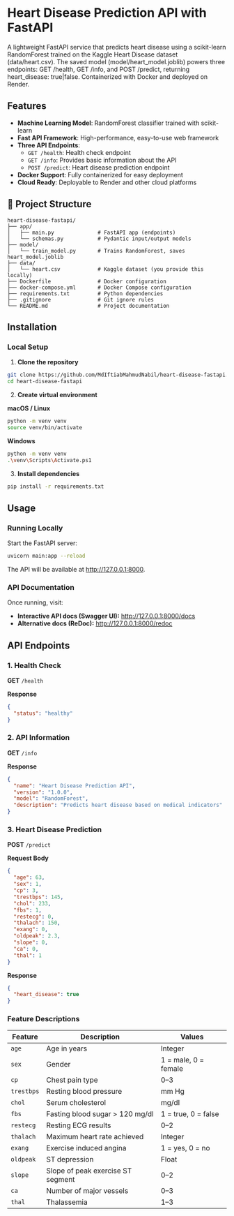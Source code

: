 # Heart Disease Prediction API with FastAPI

A lightweight FastAPI service that predicts heart disease using a scikit-learn RandomForest trained on the Kaggle Heart Disease dataset (data/heart.csv). The saved model (model/heart_model.joblib) powers three endpoints: GET /health, GET /info, and POST /predict, returning heart_disease: true|false. Containerized with Docker and deployed on Render.

## Features

- **Machine Learning Model**: RandomForest classifier trained with scikit-learn
- **Fast API Framework**: High-performance, easy-to-use web framework
- **Three API Endpoints**:
  - `GET /health`: Health check endpoint
  - `GET /info`: Provides basic information about the API
  - `POST /predict`: Heart disease prediction endpoint
- **Docker Support**: Fully containerized for easy deployment
- **Cloud Ready**: Deployable to Render and other cloud platforms

## 📁 Project Structure

```text
heart-disease-fastapi/
├── app/
│   ├── main.py              # FastAPI app (endpoints)
│   └── schemas.py           # Pydantic input/output models
├── model/
│   └── train_model.py       # Trains RandomForest, saves heart_model.joblib
├── data/
│   └── heart.csv            # Kaggle dataset (you provide this locally)
├── Dockerfile               # Docker configuration
├── docker-compose.yml       # Docker Compose configuration
├── requirements.txt         # Python dependencies
├── .gitignore               # Git ignore rules
└── README.md                # Project documentation
```
## Installation

### Local Setup

1. **Clone the repository**
```bash
git clone https://github.com/MdIftiabMahmudNabil/heart-disease-fastapi.git
cd heart-disease-fastapi
```
2. **Create virtual environment**

**macOS / Linux**
```bash
python -m venv venv
source venv/bin/activate
```
**Windows**
```bash
python -m venv venv
.\venv\Scripts\Activate.ps1
```
3. **Install dependencies**
```bash
pip install -r requirements.txt
```
## Usage

### Running Locally
Start the FastAPI server:
```bash
uvicorn main:app --reload
```
The API will be available at http://127.0.0.1:8000.

### API Documentation

Once running, visit:

- **Interactive API docs (Swagger UI):** http://127.0.0.1:8000/docs
- **Alternative docs (ReDoc):** http://127.0.0.1:8000/redoc

## API Endpoints

### 1. Health Check
**GET** `/health`

**Response**
```json
{
  "status": "healthy"
}
```

### 2. API Information
**GET** `/info`

**Response**
```json
{
  "name": "Heart Disease Prediction API",
  "version": "1.0.0",
  "model": "RandomForest",
  "description": "Predicts heart disease based on medical indicators"
}
```

### 3. Heart Disease Prediction
**POST** `/predict`

**Request Body**
```json
{
  "age": 63,
  "sex": 1,
  "cp": 3,
  "trestbps": 145,
  "chol": 233,
  "fbs": 1,
  "restecg": 0,
  "thalach": 150,
  "exang": 0,
  "oldpeak": 2.3,
  "slope": 0,
  "ca": 0,
  "thal": 1
}
```
**Response**
```json
{
  "heart_disease": true
}
```
### Feature Descriptions

| Feature    | Description                               | Values                 |
|------------|-------------------------------------------|------------------------|
| `age`      | Age in years                               | Integer                |
| `sex`      | Gender                                     | 1 = male, 0 = female   |
| `cp`       | Chest pain type                            | 0–3                    |
| `trestbps` | Resting blood pressure                     | mm Hg                  |
| `chol`     | Serum cholesterol                          | mg/dl                  |
| `fbs`      | Fasting blood sugar > 120 mg/dl            | 1 = true, 0 = false    |
| `restecg`  | Resting ECG results                        | 0–2                    |
| `thalach`  | Maximum heart rate achieved                | Integer                |
| `exang`    | Exercise induced angina                    | 1 = yes, 0 = no        |
| `oldpeak`  | ST depression                              | Float                  |
| `slope`    | Slope of peak exercise ST segment          | 0–2                    |
| `ca`       | Number of major vessels                    | 0–3                    |
| `thal`     | Thalassemia                                | 1–3                    |
